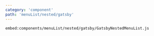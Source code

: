 ```yaml
---
category: 'component'
path: 'menuList/nested/gatsby'
---
```


`embed:components/menuList/nested/gatsby/GatsbyNestedMenuList.js`
